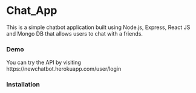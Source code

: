 <h1>Chat_App</h1>
<p>This is a simple chatbot application built using Node.js, Express, React JS and  Mongo DB that allows users to chat with a friends.</p>
<h3>Demo</h3>
<p>You can try the API by visiting https://newchatbot.herokuapp.com/user/login</p>
<h3>Installation</h3>
